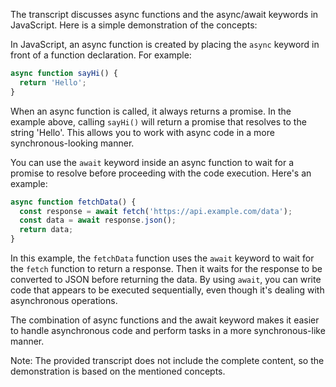 The transcript discusses async functions and the async/await keywords in JavaScript. Here is a simple demonstration of the concepts:

In JavaScript, an async function is created by placing the `async` keyword in front of a function declaration. For example:
```javascript
async function sayHi() {
  return 'Hello';
}
```
When an async function is called, it always returns a promise. In the example above, calling `sayHi()` will return a promise that resolves to the string 'Hello'. This allows you to work with async code in a more synchronous-looking manner.

You can use the `await` keyword inside an async function to wait for a promise to resolve before proceeding with the code execution. Here's an example:
```javascript
async function fetchData() {
  const response = await fetch('https://api.example.com/data');
  const data = await response.json();
  return data;
}
```
In this example, the `fetchData` function uses the `await` keyword to wait for the `fetch` function to return a response. Then it waits for the response to be converted to JSON before returning the data. By using `await`, you can write code that appears to be executed sequentially, even though it's dealing with asynchronous operations.

The combination of async functions and the await keyword makes it easier to handle asynchronous code and perform tasks in a more synchronous-like manner.

Note: The provided transcript does not include the complete content, so the demonstration is based on the mentioned concepts.